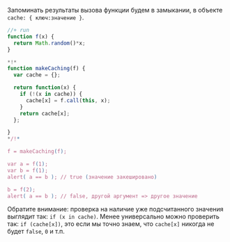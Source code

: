 Запоминать результаты вызова функции будем в замыкании, в объекте `cache: { ключ:значение }`.

```js
//+ run
function f(x) { 
  return Math.random()*x;
}

*!*
function makeCaching(f) { 
  var cache = {};  

  return function(x) {
    if (!(x in cache)) {   
      cache[x] = f.call(this, x);
    }
    return cache[x];
  };

}
*/!*

f = makeCaching(f);

var a = f(1);
var b = f(1);
alert( a == b ); // true (значение закешировано)

b = f(2);
alert( a == b ); // false, другой аргумент => другое значение
```

Обратите внимание: проверка на наличие уже подсчитанного значения выглядит так: `if (x in cache)`. Менее универсально можно проверить так: `if (cache[x])`, это если мы точно знаем, что `cache[x]` никогда не будет `false`, `0` и т.п.

